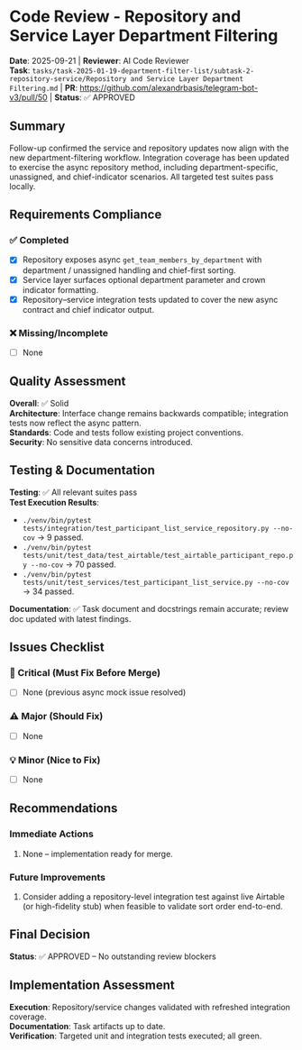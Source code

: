 # Code Review - Repository and Service Layer Department Filtering

**Date**: 2025-09-21 | **Reviewer**: AI Code Reviewer  
**Task**: `tasks/task-2025-01-19-department-filter-list/subtask-2-repository-service/Repository and Service Layer Department Filtering.md` | **PR**: https://github.com/alexandrbasis/telegram-bot-v3/pull/50 | **Status**: ✅ APPROVED

## Summary
Follow-up confirmed the service and repository updates now align with the new department-filtering workflow. Integration coverage has been updated to exercise the async repository method, including department-specific, unassigned, and chief-indicator scenarios. All targeted test suites pass locally.

## Requirements Compliance
### ✅ Completed
- [x] Repository exposes async `get_team_members_by_department` with department / unassigned handling and chief-first sorting.
- [x] Service layer surfaces optional department parameter and crown indicator formatting.
- [x] Repository–service integration tests updated to cover the new async contract and chief indicator output.

### ❌ Missing/Incomplete
- [ ] None

## Quality Assessment
**Overall**: ✅ Solid  
**Architecture**: Interface change remains backwards compatible; integration tests now reflect the async pattern.  
**Standards**: Code and tests follow existing project conventions.  
**Security**: No sensitive data concerns introduced.

## Testing & Documentation
**Testing**: ✅ All relevant suites pass  
**Test Execution Results**:
- `./venv/bin/pytest tests/integration/test_participant_list_service_repository.py --no-cov` → 9 passed.
- `./venv/bin/pytest tests/unit/test_data/test_airtable/test_airtable_participant_repo.py --no-cov` → 70 passed.
- `./venv/bin/pytest tests/unit/test_services/test_participant_list_service.py --no-cov` → 34 passed.

**Documentation**: ✅ Task document and docstrings remain accurate; review doc updated with latest findings.

## Issues Checklist

### 🚨 Critical (Must Fix Before Merge)
- [ ] None (previous async mock issue resolved)

### ⚠️ Major (Should Fix)
- [ ] None

### 💡 Minor (Nice to Fix)
- [ ] None

## Recommendations
### Immediate Actions
1. None – implementation ready for merge.

### Future Improvements
1. Consider adding a repository-level integration test against live Airtable (or high-fidelity stub) when feasible to validate sort order end-to-end.

## Final Decision
**Status**: ✅ APPROVED – No outstanding review blockers

## Implementation Assessment
**Execution**: Repository/service changes validated with refreshed integration coverage.  
**Documentation**: Task artifacts up to date.  
**Verification**: Targeted unit and integration tests executed; all green.
